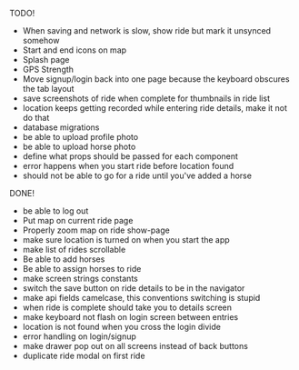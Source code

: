 TODO!
- When saving and network is slow, show ride but mark it unsynced somehow
- Start and end icons on map
- Splash page
- GPS Strength
- Move signup/login back into one page because the keyboard obscures the tab layout
- save screenshots of ride when complete for thumbnails in ride list
- location keeps getting recorded while entering ride details, make it not do that
- database migrations
- be able to upload profile photo
- be able to upload horse photo
- define what props should be passed for each component
- error happens when you start ride before location found
- should not be able to go for a ride until you've added a horse


 
 DONE!
- be able to log out
- Put map on current ride page
- Properly zoom map on ride show-page
- make sure location is turned on when you start the app
- make list of rides scrollable
- Be able to add horses
- Be able to assign horses to ride
- make screen strings constants
- switch the save button on ride details to be in the navigator
- make api fields camelcase, this conventions switching is stupid
- when ride is complete should take you to details screen
- make keyboard not flash on login screen between entries
- location is not found when you cross the login divide
- error handling on login/signup
- make drawer pop out on all screens instead of back buttons 
- duplicate ride modal on first ride
